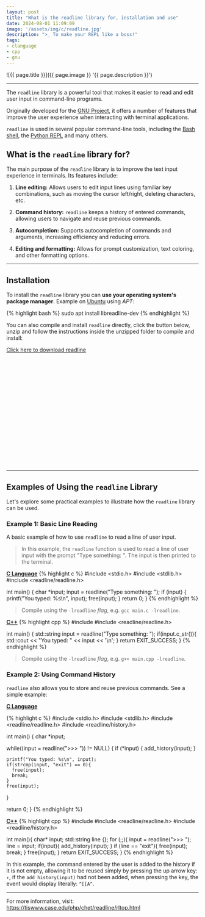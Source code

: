 ```yaml
---
layout: post
title: "What is the readline library for, installation and use"
date: 2024-08-01 11:09:09
image: '/assets/img/c/readline.jpg'
description: ">_ To make your REPL like a boss!"
tags:
- clanguage
- cpp
- gnu
---
```


![{{ page.title }}]({{ page.image }} '{{ page.description }}')

---

The `readline` library is a powerful tool that makes it easier to read and edit user input in command-line programs.

Originally developed for the [GNU Project](https://terminalroot.com/tags#gnu), it offers a number of features that improve the user experience when interacting with terminal applications.

`readline` is used in several popular command-line tools, including the [Bash shell](https://terminalroot.com/tags#bash), the [Python REPL](https://terminalroot.com/tags#python) and many others.

## What is the `readline` library for?
The main purpose of the `readline` library is to improve the text input experience in terminals. Its features include:

1. **Line editing:** Allows users to edit input lines using familiar key combinations, such as moving the cursor left/right, deleting characters, etc.

2. **Command history:** `readline` keeps a history of entered commands, allowing users to navigate and reuse previous commands.

3. **Autocompletion:** Supports autocompletion of commands and arguments, increasing efficiency and reducing errors.

4. **Editing and formatting:** Allows for prompt customization, text coloring, and other formatting options.

---

## Installation
To install the `readline` library you can **use your operating system's package manager**. Example on [Ubuntu](https://terminalroot.com/tags#ubuntu) using *APT*:

{% highlight bash %}
sudo apt install libreadline-dev
{% endhighlight %}

You can also compile and install `readline` directly, click the button below, unzip and follow the instructions inside the unzipped folder to compile and install:

<a href="ftp://ftp.cwru.edu/pub/bash/readline-8.2.tar.gz" class="btn btn-danger btn-lg">Click here to download readline</a>


<!-- SQUARE - GAMES ROOT -->
<script async src="//pagead2.googlesyndication.com/pagead/js/adsbygoogle.js"></script>
<ins class="adsbygoogle"
style="display:inline-block;width:336px;height:280px"
data-ad-client="ca-pub-2838251107855362"
data-ad-slot="5351066970"></ins>
<script>
(adsbygoogle = window.adsbygoogle || []).push({});
</script>

---

## Examples of Using the `readline` Library
Let's explore some practical examples to illustrate how the `readline` library can be used.

### Example 1: Basic Line Reading
A basic example of how to use `readline` to read a line of user input.
> In this example, the `readline` function is used to read a line of user input with the prompt "Type something: ". The input is then printed to the terminal.

**[C Language](https://terminalroot.com/tags#clanguage)**
{% highlight c %}
#include <stdio.h>
#include <stdlib.h>
#include <readline/readline.h>

int main() {
    char *input;
    input = readline("Type something: ");
    if (input) {
        printf("You typed: %s\n", input);
        free(input);
    }
    return 0;
}
{% endhighlight %}
> Compile using the `-lreadline` *flag*, e.g. `gcc main.c -lreadline`.

**[C++](https://terminalroot.com/tags#cpp)**
{% highlight cpp %}
#include <iostream>
#include <readline/readline.h>

int main() {
    std::string input = readline("Type something: ");
    if(input.c_str()){
        std::cout << "You typed: " << input << '\n';
    }
    return EXIT_SUCCESS;
}
{% endhighlight %}
> Compile using the `-lreadline` *flag*, e.g. `g++ main.cpp -lreadline`.

### Example 2: Using Command History
`readline` also allows you to store and reuse previous commands. See a simple example: 


**[C Language](https://terminalroot.com/tags#clanguage)** 

{% highlight c %}
#include <stdio.h>
#include <stdlib.h>
#include <readline/readline.h>
#include <readline/history.h>

int main() {
  char *input;

  while((input = readline(">>> ")) != NULL) {
    if (*input) {
      add_history(input);
    }

    printf("You typed: %s\n", input);
    if(strcmp(input, "exit") == 0){
      free(input);
      break;
    }
    free(input);
  }

  return 0;
}
{% endhighlight %}

**[C++](https://terminalroot.com/tags#cpp)** 
{% highlight cpp %}
#include <iostream>
#include <readline/readline.h>
#include <readline/history.h>

int main(){
  char* input;
  std::string line {};
  for (;;){
    input = readline(">>> ");
    line = input;
    if(input){
      add_history(input);
    }
    if (line == "exit"){
      free(input);
      break;
    }
    free(input);
  }
  return EXIT_SUCCESS;
}
{% endhighlight %}

In this example, the command entered by the user is added to the history if it is not empty, allowing it to be reused simply by pressing the up arrow key: `↑`, if the `add_history(input)` had not been added, when pressing the key, the event would display literally: `^[[A^`.

---

For more information, visit: <https://tiswww.case.edu/php/chet/readline/rltop.html>



